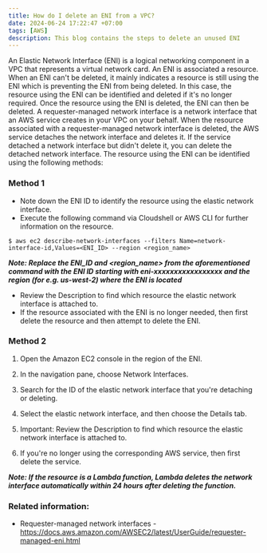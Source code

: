 ```yaml
---
title: How do I delete an ENI from a VPC?
date: 2024-06-24 17:22:47 +07:00
tags: [AWS]
description: This blog contains the steps to delete an unused ENI
---
```


An Elastic Network Interface (ENI) is a logical networking component in a VPC that represents a virtual network card. An ENI is associated a resource. When an ENI can't be deleted, it mainly indicates a resource is still using the ENI which is preventing the ENI from being deleted. In this case, the resource using the ENI can be identified and deleted if it's no longer required. Once the resource using the ENI is deleted, the ENI can then be deleted. A requester-managed network interface is a network interface that an AWS service creates in your VPC on your behalf. When the resource associated with a requester-managed network interface is deleted, the AWS service detaches the network interface and deletes it. If the service detached a network interface but didn't delete it, you can delete the detached network interface. The resource using the ENI can be identified using the following methods:

### Method 1

- Note down the ENI ID to identify the resource using the elastic network interface.
- Execute the following command via Cloudshell or AWS CLI for further information on the resource.

```
$ aws ec2 describe-network-interfaces --filters Name=network-interface-id,Values=<ENI_ID> --region <region_name>
```
***Note: Replace the ENI_ID and <region_name> from the aforementioned command with the ENI ID starting with eni-xxxxxxxxxxxxxxxxx and the region (for e.g. us-west-2) where the ENI is located***

- Review the Description to find which resource the elastic network interface is attached to.
- If the resource associated with the ENI is no longer needed, then first delete the resource and then attempt to delete the ENI.

### Method 2

1.    Open the Amazon EC2 console in the region of the ENI.

2.    In the navigation pane, choose Network Interfaces.

3.    Search for the ID of the elastic network interface that you're detaching or deleting.

4.    Select the elastic network interface, and then choose the Details tab.

5.    Important: Review the Description to find which resource the elastic network interface is attached to.

6.    If you're no longer using the corresponding AWS service, then first delete the service.

***Note: If the resource is a Lambda function, Lambda deletes the network interface automatically within 24 hours after deleting the function.***

### Related information:

- Requester-managed network interfaces - https://docs.aws.amazon.com/AWSEC2/latest/UserGuide/requester-managed-eni.html  
